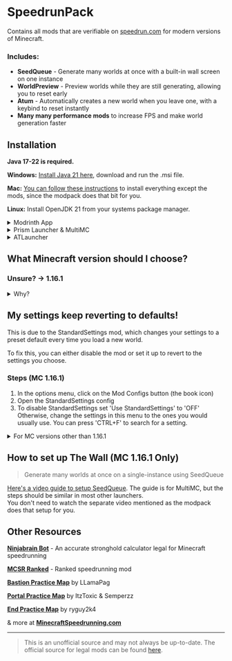 # SpeedrunPack

Contains all mods that are verifiable on [speedrun.com](https://www.speedrun.com/mc) for modern versions of Minecraft.

### Includes:
- **SeedQueue** - Generate many worlds at once with a built-in wall screen on one instance
- **WorldPreview** - Preview worlds while they are still generating, allowing you to reset early
- **Atum** - Automatically creates a new world when you leave one, with a keybind to reset instantly
- **Many many performance mods** to increase FPS and make world generation faster

## Installation

**Java 17-22 is required.**

**Windows:** [Install Java 21 here](https://adoptium.net/temurin/releases/?os=windows&arch=x64&package=jre), download and run the .msi file.

**Mac:** [You can follow these instructions](https://www.youtube.com/watch?v=GomIeW5xdBM) to install everything except the mods, since the modpack does that bit for you.

**Linux:** Install OpenJDK 21 from your systems package manager.

<details><summary>Modrinth App</summary>

### Browse -> Search for SpeedrunPack -> Click Install
> Optionally, navigate to the Versions tab to select a version to install
## To Install Java
### View Instance -> Options
### Override global java installations -> Auto detect -> Select Java 21

</details>

<details><summary>Prism Launcher & MultiMC</summary>

### Add Instance -> Modrinth -> Search for SpeedrunPack -> Select OK
> Optionally, select a version to install in the dropdown
## To Install Java
### Edit Instance -> Settings -> Java
### Java Installation -> Auto-detect -> Select Java 21 -> Skip Java Compatibility Checks

</details>

<details><summary>ATLauncher</summary>

### Packs -> Modrinth -> Search for SpeedrunPack -> New Instance -> Install
> Optionally, select a version to install in the dropdown
## To Install Java
### Instance -> Settings -> Java/Minecraft
### Runtime Override -> Select Java 21

</details>

## What Minecraft version should I choose?

### Unsure? -> 1.16.1

<details><summary>Why?</summary>
	
You might think you should use the latest version of Minecraft, but there are many reasons that make **1.16.1** the most popular version for speedrunning. Not only is it the fastest version of the game, it also relies way less on RNG to complete a run than newer versions.

Because of this, 1.16.1 gets the most support when it comes to speedrunning specific mods, resources, and guides. At the moment, 1.16.1 is the only version to have the _SeedQueue_ mod, which is a single-instance way to generate many worlds at the same time, making resetting much faster and easier.

However, other versions of Minecraft are still popular to speedrun. **1.15.2** is popular due to being the last version before The Nether Update, which dramatically changed Minecraft speedruns. This means that the speedrun route for 1.15.2 and below is very different from newer versions of the game.

Of course, if you still want to speedrun the latest versions of the game, go ahead! Just know that it will be very different from what most people play: you will find piglin brutes in bastions; the rates at which you get ender pearls from piglins are much worse; the new world generation makes getting to the nether difficult; the F3 pie chart works differently; and much more.

</details>

## My settings keep reverting to defaults!

This is due to the StandardSettings mod, which changes your settings to a preset default every time you load a new world.

To fix this, you can either disable the mod or set it up to revert to the settings you choose.

### Steps (MC 1.16.1)

1. In the options menu, click on the Mod Configs button (the book icon)
2. Open the StandardSettings config
3. To disable StandardSettings set 'Use StandardSettings' to 'OFF'  
Otherwise, change the settings in this menu to the ones you would usually use. You can press 'CTRL+F' to search for a setting.

<details><summary>For MC versions other than 1.16.1</summary>
Versions other than 1.16.1 use an older version of the StandardSettings mod which does not have an in-game GUI. 

**To disable StandardSettings in this version you have to manually remove or disable the mod .jar file.**

If instead you want to setup StandardSettings, there are instructions [here](https://github.com/KingContaria/StandardSettings/tree/a090442f287ccae46dbfa8837a94f663cc6cbc12?tab=readme-ov-file#how-can-i-edit-my-standardsettings).

</details>

## How to set up The Wall (MC 1.16.1 Only)
> Generate many worlds at once on a single-instance using SeedQueue

[Here's a video guide to setup SeedQueue](https://youtu.be/fGu2MYZxh_c). The guide is for MultiMC, but the steps should be similar in most other launchers.  
You don't need to watch the separate video mentioned as the modpack does that setup for you.

## Other Resources

**[Ninjabrain Bot](https://github.com/Ninjabrain1/Ninjabrain-Bot)** - An accurate stronghold calculator legal for Minecraft speedrunning

**[MCSR Ranked](https://modrinth.com/mod/mcsr-ranked)** - Ranked speedrunning mod 

**[Bastion Practice Map](https://github.com/LlamaPag/bastion/releases/latest)** by LLamaPag

**[Portal Practice Map](https://github.com/Semperzz/Portal-Practice/releases/latest)** by ItzToxic & Semperzz

**[End Practice Map](https://github.com/ryguy2k4/ryguy2k4endpractice/releases/latest)** by ryguy2k4

& more at **[MinecraftSpeedrunning.com](https://www.minecraftspeedrunning.com/public-resources)**

---

> This is an unofficial source and may not always be up-to-date. The official source for legal mods can be found [here](https://mods.tildejustin.dev).

